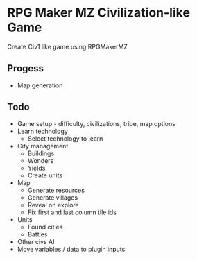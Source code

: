 # RPG Maker MZ Civilization-like Game

Create Civ1 like game using RPGMakerMZ

## Progess

 * Map generation

## Todo

 * Game setup - difficulty, civilizations, tribe, map options
 * Learn technology
   * Select technology to learn
 * City management
   * Buildings
   * Wonders
   * Yields
   * Create units
 * Map
   * Generate resources
   * Generate villages
   * Reveal on explore
   * Fix first and last column tile ids
 * Units
   * Found cities
   * Battles
 * Other civs AI
 * Move variables / data to plugin inputs
